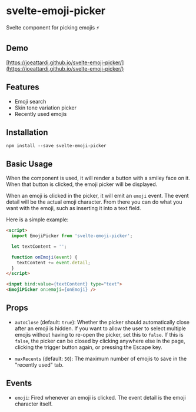 # svelte-emoji-picker

Svelte component for picking emojis ⚡️

## Demo
[https://joeattardi.github.io/svelte-emoji-picker/](https://joeattardi.github.io/svelte-emoji-picker/)

## Features
 - Emoji search
 - Skin tone variation picker
 - Recently used emojis

## Installation

    npm install --save svelte-emoji-picker

## Basic Usage

When the component is used, it will render a button with a smiley face on it. When that button is clicked, the emoji picker will be displayed.

When an emoji is clicked in the picker, it will emit an `emoji` event. The event detail will be the actual emoji character. From there you can do what you want with the emoji, such as inserting it into a text field.

Here is a simple example:

```html
<script>
  import EmojiPicker from 'svelte-emoji-picker';

  let textContent = '';

  function onEmoji(event) {
    textContent += event.detail;
  }
</script>

<input bind:value={textContent} type="text">
<EmojiPicker on:emoji={onEmoji} />
```

## Props

- `autoClose` (default: `true`): Whether the picker should automatically close after an emoji is hidden. If you want to allow the user to select multiple emojis without having to re-open the picker, set this to `false`. If this is `false`, the picker can be closed by clicking anywhere else in the page, clicking the trigger button again, or pressing the Escape key.

- `maxRecents` (default: `50`): The maximum number of emojis to save in the "recently used" tab.

## Events

- `emoji`: Fired whenever an emoji is clicked. The event detail is the emoji character itself.
